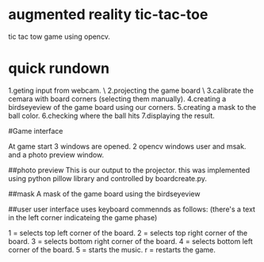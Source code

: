 # augmented reality tic-tac-toe

tic tac tow game using opencv.

# quick rundown
1.geting input from webcam. \ 
2.projecting the game board \ 
3.calibrate the cemara with board corners (selecting them manually).
4.creating a birdseyeview of the game board using our corners.
5.creating a mask to the ball color.
6.checking where the ball hits 
7.displaying the result.



#Game interface 

At game start 3 windows are opened.
2 opencv windows user and msak.
and a photo preview window.

##photo preview 
This is our output to the projector. 
this was implemented using python pillow library and controlled by boardcreate.py.

##mask
A mask of the game board using the birdseyeview

##user 
user interface 
uses keyboard commennds as follows: (there's a text in the left corner indicateing the game phase)

1 = selects top left corner of the board.
2 = selects top right corner of the board.
3 = selects bottom right corner of the board.
4 = selects bottom left corner of the board.
5 = starts the music.
r = restarts the game. 
